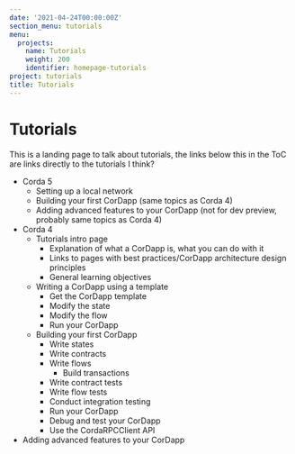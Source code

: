```yaml
---
date: '2021-04-24T00:00:00Z'
section_menu: tutorials
menu:
  projects:
    name: Tutorials
    weight: 200
    identifier: homepage-tutorials
project: tutorials
title: Tutorials
---
```


# Tutorials

This is a landing page to talk about tutorials, the links below this in the ToC are links directly to the tutorials I think?

* Corda 5
  * Setting up a local network
  * Building your first CorDapp (same topics as Corda 4)
  * Adding advanced features to your CorDapp (not for dev preview, probably same topics as Corda 4)
* Corda 4
  * Tutorials intro page
    * Explanation of what a CorDapp is, what you can do with it
    * Links to pages with best practices/CorDapp architecture design principles
    * General learning objectives
  * Writing a CorDapp using a template
    * Get the CorDapp template
    * Modify the state
    * Modify the flow
    * Run your CorDapp
  * Building your first CorDapp
    * Write states
    * Write contracts
    * Write flows
      * Build transactions
    * Write contract tests
    * Write flow tests
    * Conduct integration testing
    * Run your CorDapp
    * Debug and test your CorDapp
    * Use the CordaRPCClient API
* Adding advanced features to your CorDapp
